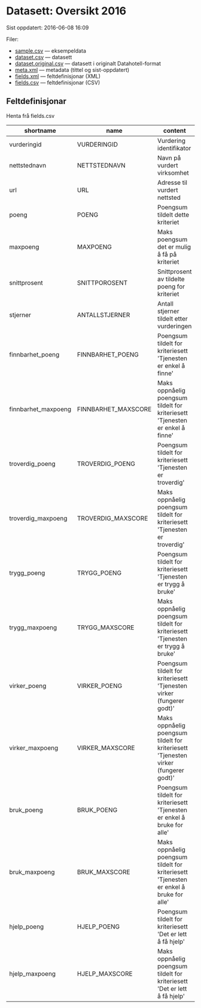 # Datasett:     Oversikt 2016
 Sist oppdatert: 2016-06-08 16:09

 Filer:
 - [sample.csv](sample.csv) — eksempeldata
 - [dataset.csv](dataset.csv) — datasett
 - [dataset.original.csv](dataset.original.csv) — datasett i originalt Datahotell-format
 - [meta.xml](meta.xml) — metadata (tittel og sist-oppdatert)
 - [fields.xml](fields.xml) — feltdefinisjonar (XML)
 - [fields.csv](fields.csv) — feltdefinisjonar (CSV)


## Feltdefinisjonar
Henta frå fields.csv

| shortname | name | content |
| --- | --- | --- |
| vurderingid | VURDERINGID | Vurdering identifikator |
| nettstednavn | NETTSTEDNAVN | Navn på vurdert virksomhet |
| url | URL | Adresse til vurdert nettsted |
| poeng | POENG | Poengsum tildelt dette kriteriet |
| maxpoeng | MAXPOENG | Maks poengsum det er mulig å få på kriteriet |
| snittprosent | SNITTPOROSENT | Snittprosent av tildelte poeng for kriteriet |
| stjerner | ANTALLSTJERNER | Antall stjerner tildelt etter vurderingen |
| finnbarhet_poeng | FINNBARHET_POENG | Poengsum tildelt for kriteriesett 'Tjenesten er enkel å finne' |
| finnbarhet_maxpoeng | FINNBARHET_MAXSCORE | Maks oppnåelig poengsum tildelt for kriteriesett 'Tjenesten er enkel å finne' |
| troverdig_poeng | TROVERDIG_POENG | Poengsum tildelt for kriteriesett 'Tjenesten er troverdig' |
| troverdig_maxpoeng | TROVERDIG_MAXSCORE | Maks oppnåelig poengsum tildelt for kriteriesett 'Tjenesten er troverdig' |
| trygg_poeng | TRYGG_POENG | Poengsum tildelt for kriteriesett 'Tjenesten er trygg å bruke' |
| trygg_maxpoeng | TRYGG_MAXSCORE | Maks oppnåelig poengsum tildelt for kriteriesett 'Tjenesten er trygg å bruke' |
| virker_poeng | VIRKER_POENG | Poengsum tildelt for kriteriesett 'Tjenesten virker (fungerer godt)' |
| virker_maxpoeng | VIRKER_MAXSCORE | Maks oppnåelig poengsum tildelt for kriteriesett 'Tjenesten virker (fungerer godt)' |
| bruk_poeng | BRUK_POENG | Poengsum tildelt for kriteriesett 'Tjenesten er enkel å bruke for alle' |
| bruk_maxpoeng | BRUK_MAXSCORE | Maks oppnåelig poengsum tildelt for kriteriesett 'Tjenesten er enkel å bruke for alle' |
| hjelp_poeng | HJELP_POENG | Poengsum tildelt for kriteriesett 'Det er lett å få hjelp' |
| hjelp_maxpoeng | HJELP_MAXSCORE | Maks oppnåelig poengsum tildelt for kriteriesett 'Det er lett å få hjelp' |
